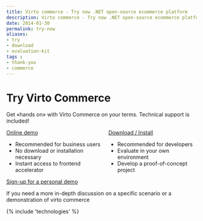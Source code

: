 ```yaml
---
title: Virto commerce - Try now .NET open-source ecommerce platform
description: Virto commerce - Try now .NET open-source ecommerce platform
date: 2014-01-30
permalink: try-now
aliases: 
- try
- download
- evaluation-kit
tags : 
- thank-you
- commerce
---
```

<div class="try-now responsive">
	<h1 class="head-title">Try Virto Commerce</h1>
	<p class="text">Get «hands on» with Virto Commerce on your terms. Technical support is included!</p>
	<div class="columns clearfix">
		<div class="column">
			<a class="button fill large" href="/try-now/online-demo">Online demo</a>
			<ul class="list">
				<li>Recommended for business users</li>
				<li>No download or installation necessary</li>
				<li>Instant access to frontend accelerator</li>
			</ul>
		</div>
		<div class="column">
			<a class="button fill large" href="/try-now-download">Download / Install</a>
			<ul class="list">
				<li>Recommended for developers</li>
				<li>Evaluate in your own environment</li>
				<li>Develop a proof-of-concept project</li>
			</ul>
		</div>
	</div>
	<a class="button mini" href="/demo">Sign-up for a personal demo</a>
	<p class="text-mini">If you need a more in-depth discussion on a specific scenario or a demonstration of virto commerce</p>
</div>
{% include 'technologies' %}